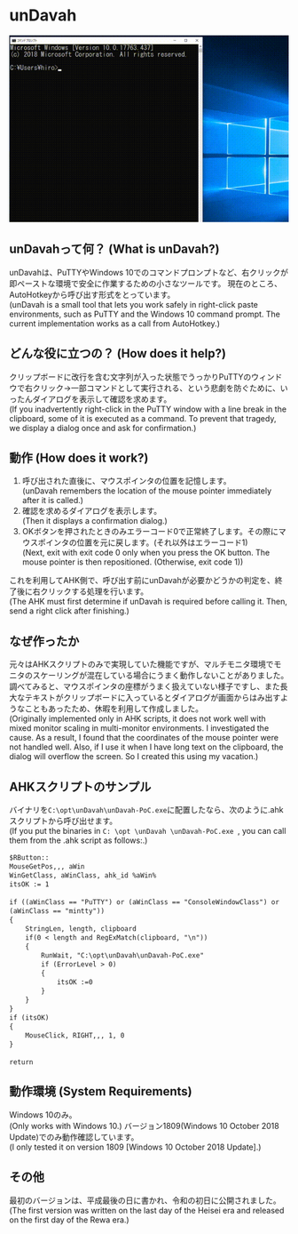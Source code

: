 # unDavah
![動作イメージ](./Document_images/README.md/ScreenImage.gif)
## unDavahって何？ (What is unDavah?)
unDavahは、PuTTYやWindows 10でのコマンドプロンプトなど、右クリックが即ペーストな環境で安全に作業するための小さなツールです。
現在のところ、AutoHotkeyから呼び出す形式をとっています。   
(unDavah is a small tool that lets you work safely in right-click paste environments, such as PuTTY and the Windows 10 command prompt. The current implementation works as a call from AutoHotkey.)
## どんな役に立つの？ (How does it help?)
クリップボードに改行を含む文字列が入った状態でうっかりPuTTYのウィンドウで右クリック→一部コマンドとして実行される、という悲劇を防ぐために、いったんダイアログを表示して確認を求めます。   
(If you inadvertently right-click in the PuTTY window with a line break in the clipboard, some of it is executed as a command. To prevent that tragedy, we display a dialog once and ask for confirmation.)
## 動作 (How does it work?)
1. 呼び出された直後に、マウスポインタの位置を記憶します。  
(unDavah remembers the location of the mouse pointer immediately after it is called.)
2. 確認を求めるダイアログを表示します。  
(Then it displays a confirmation dialog.)
3. OKボタンを押されたときのみエラーコード0で正常終了します。その際にマウスポインタの位置を元に戻します。(それ以外はエラーコード1)  
(Next, exit with exit code 0 only when you press the OK button. The mouse pointer is then repositioned. (Otherwise, exit code 1))

これを利用してAHK側で、呼び出す前にunDavahが必要かどうかの判定を、終了後に右クリックする処理を行います。  
(The AHK must first determine if unDavah is required before calling it. Then, send a right click after finishing.)
## なぜ作ったか
元々はAHKスクリプトのみで実現していた機能ですが、マルチモニタ環境でモニタのスケーリングが混在している場合にうまく動作しないことがありました。調べてみると、マウスポインタの座標がうまく扱えていない様子ですし、また長大なテキストがクリップボードに入っているとダイアログが画面からはみ出すようなこともあったため、休暇を利用して作成しました。  
(Originally implemented only in AHK scripts, it does not work well with mixed monitor scaling in multi-monitor environments. I investigated the cause. As a result, I found that the coordinates of the mouse pointer were not handled well. Also, if I use it when I have long text on the clipboard, the dialog will overflow the screen. So I created this using my vacation.)

## AHKスクリプトのサンプル
バイナリを`C:\opt\unDavah\unDavah-PoC.exe`に配置したなら、次のように.ahkスクリプトから呼び出せます。  
(If you put the binaries in `C: \opt \unDavah \unDavah-PoC.exe `, you can call them from the .ahk script as follows:.)
```ahk
$RButton::
MouseGetPos,,, aWin
WinGetClass, aWinClass, ahk_id %aWin%
itsOK := 1

if ((aWinClass == "PuTTY") or (aWinClass == "ConsoleWindowClass") or (aWinClass == "mintty"))
{
    StringLen, length, clipboard 
    if(0 < length and RegExMatch(clipboard, "\n"))
    {
        RunWait, "C:\opt\unDavah\unDavah-PoC.exe"
        if (ErrorLevel > 0)
        {
            itsOK :=0
        }
    }
}
if (itsOK)
{
    MouseClick, RIGHT,,, 1, 0
}

return
```
## 動作環境 (System Requirements)
Windows 10のみ。  
(Only works with Windows 10.)
バージョン1809(Windows 10 October 2018 Update)でのみ動作確認しています。  
(I only tested it on version 1809 [Windows 10 October 2018 Update].)
## その他
最初のバージョンは、平成最後の日に書かれ、令和の初日に公開されました。  
(The first version was written on the last day of the Heisei era and released on the first day of the Rewa era.)
